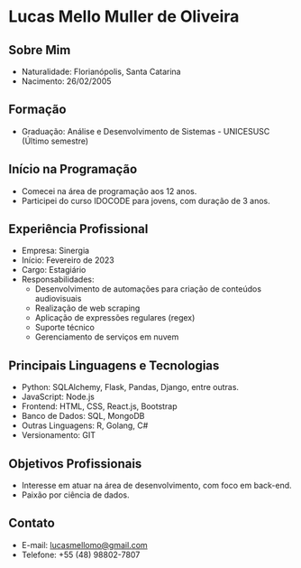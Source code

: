 # Lucas Mello Muller de Oliveira

## Sobre Mim
- Naturalidade: Florianópolis, Santa Catarina
- Nacimento: 26/02/2005

## Formação
- Graduação: Análise e Desenvolvimento de Sistemas - UNICESUSC (Último semestre)

## Início na Programação

- Comecei na área de programação aos 12 anos.
- Participei do curso IDOCODE para jovens, com duração de 3 anos.

## Experiência Profissional
- Empresa: Sinergia
- Início: Fevereiro de 2023
- Cargo: Estagiário 
- Responsabilidades:
    - Desenvolvimento de automações para criação de conteúdos audiovisuais
    - Realização de web scraping
    - Aplicação de expressões regulares (regex)
    - Suporte técnico
    - Gerenciamento de serviços em nuvem

## Principais Linguagens e Tecnologias
- Python: SQLAlchemy, Flask, Pandas, Django, entre outras.
- JavaScript: Node.js
- Frontend: HTML, CSS, React.js, Bootstrap
- Banco de Dados: SQL, MongoDB
- Outras Linguagens: R, Golang, C#
- Versionamento: GIT

## Objetivos Profissionais
- Interesse em atuar na área de desenvolvimento, com foco em back-end.
- Paixão por ciência de dados.

## Contato
- E-mail: lucasmellomo@gmail.com
- Telefone: +55 (48) 98802-7807